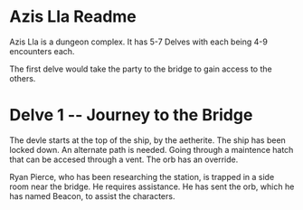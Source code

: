 # Azis Lla Readme

Azis Lla is a dungeon complex. It has 5-7 Delves with each being 4-9 encounters each.

The first delve would take the party to the bridge to gain access to the others.

# Delve 1 -- Journey to the Bridge

The devle starts at the top of the ship, by the aetherite. The ship has been locked down. An alternate path is needed. Going through a maintence hatch that can be accesed through a vent. The orb has an override.

Ryan Pierce, who has been researching the station, is trapped in a side room near the bridge. He requires assistance. He has sent the orb, which he has named Beacon, to assist the characters.